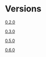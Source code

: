 # Versions
[0.2.0](https://github.com/aaltat/robotframework-schemathesis/docs/versions/SchemathesisLibrary-0.2.0.html)

[0.3.0](https://github.com/aaltat/robotframework-schemathesis/docs/versions/SchemathesisLibrary-0.3.0.html)

[0.5.0](https://github.com/aaltat/robotframework-schemathesis/docs/versions/SchemathesisLibrary-0.5.0.html)

[0.6.0](https://github.com/aaltat/robotframework-schemathesis/docs/versions/SchemathesisLibrary-0.6.0.html)
